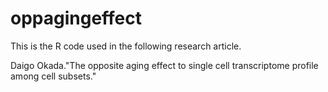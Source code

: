 # oppagingeffect

This is the R code used in the following research article.

Daigo Okada."The opposite aging effect to single cell transcriptome profile among cell subsets."
